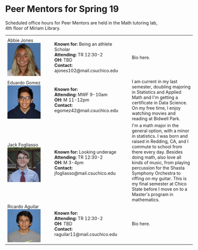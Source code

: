 <br>

# Peer Mentors for Spring 19

Scheduled office hours for Peer Mentors are held in the Math tutoring lab, 4th floor of Miriam Library.

<style>
    table {
      table-layout: fixed;
      width: 600px;
    }
</style>
   
<table width="800" cellspacing="20" cellpadding="20">
<tbody>

<tr>
  <td width="200"></td>
  <td width="50"></td>
  <td width="200"></td>
  <td width="50"></td>
  <td width="400"></td>
</tr>
  
<tr></tr>

<tr>
<td>Abbie Jones<img src="mentors/abbie.jpg" alt="" /></td>
<td></td>
<td><strong>Known for: </strong> Being an athlete Scholar <br> 
    <strong>Attending: </strong> TR 12:30-2 <br> 
    <strong>OH: </strong> TBD <br> 
    <strong>Contact: </strong> ajones102@mail.csuchico.edu <br> </td>
<td></td>
<td>Bio here.</td>
</tr>

<tr></tr>

<tr>
<td>Eduardo Gomez<img src="mentors/eduardo.jpg" alt="" /></td>
<td></td>
<td><strong>Known for: </strong>  <br> 
    <strong>Attending: </strong> MWF 9-10am <br> 
    <strong>OH: </strong> M 11-12pm <br> 
    <strong>Contact: </strong> egomez42@mail.csuchico.edu <br> </td>
<td></td>
<td>I am current in my last semester, doubling majoring in Statistics and Applied Math and I'm getting a certificate in Data Science. On my free time, I enjoy watching movies and reading at Bidwell Park.</td>
</tr>

<tr></tr>

<tr>
<td>Jack Fogliasso<img src="mentors/jack.jpg" alt="" /></td>
<td></td>
<td><strong>Known for: </strong> Looking underage <br> 
    <strong>Attending: </strong> TR 12:30-2 <br> 
    <strong>OH: </strong> M 3-4pm <br> 
    <strong>Contact: </strong> jfogliasso@mail.csuchico.edu <br> </td>
<td></td>
<td>I'm a math major in the general option, with a minor in statistics. I was born and raised in Redding, CA, and I commute to school from there every day. Besides doing math, also love all kinds of music, from playing percussion for the Shasta Symphony Orchestra to riffing on my guitar. This is my final semester at Chico State before I move on to a Master's program in mathematics.</td>
</tr>

<tr></tr>

<tr>
<td>Ricardo Aguilar<img src="mentors/ricardo.jpg" alt="" /></td>
<td></td>
<td><strong>Known for: </strong>  <br> 
    <strong>Attending: </strong> TR 12:30-2 <br> 
    <strong>OH: </strong> TBD <br> 
    <strong>Contact: </strong> raguilar11@mail.csuchico.edu <br> </td>
<td></td>
<td>Bio here.</td>
</tr>

</tbody>
</table>

